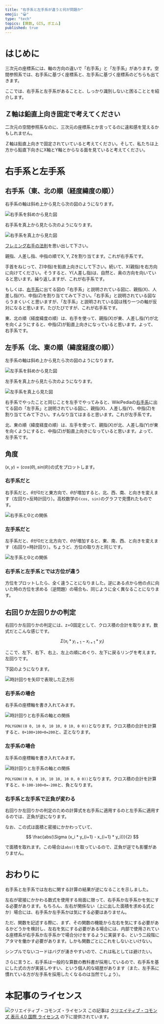 ```yaml
---
title: "右手系と左手系が違うと何が問題か"
emoji: "😀"
type: "tech"
topics: [算数, GIS, ポエム]
published: true
---
```

# はじめに

三次元の座標系には、軸の方向の違いで「右手系」と「左手系」があります。空間参照系では、右手系に基づく座標系と、左手系に基づく座標系のどちらも出てきます。

ここでは、右手系と左手系があることと、しっかり識別しないと困ることとを紹介します。

## Ｚ軸は鉛直上向き固定で考えてください

二次元の空間参照系なのに、三次元の座標系とか言ってるのに違和感を覚えるかもしれません。

Ｚ軸は鉛直上向きで固定されていていると考えてください。そして、私たちは上方から鉛直下向きにX軸とY軸とからなる面を見ていると考えてください。

# 右手系と左手系

## 右手系（東、北の順（経度緯度の順））

右手系の軸は斜め上から見たら次の図のようになります。

![右手系を斜めから見た図](https://storage.googleapis.com/zenn-user-upload/w5jioe1m43huml5563p0tmwnv906)

右手系を真上から見たら次のようになります。

![右手系を真上から見た図](https://storage.googleapis.com/zenn-user-upload/6d2akf2t16pv1u65g61u8clx4u28)

[フレミング右手の法則](https://ja.wikipedia.org/wiki/%E3%83%95%E3%83%AC%E3%83%9F%E3%83%B3%E3%82%B0%E3%81%AE%E5%8F%B3%E6%89%8B%E3%81%AE%E6%B3%95%E5%89%87)を思い出して下さい。

親指、人差し指、中指の順でX, Y, Zを割り当てます。これが右手系です。

手首をねじって、Z(中指)を鉛直上向きにして下さい。続いて、X(親指)を右方向に向けてください。そうすると、Y(人差し指)は、自然と、奥の方向を向いていると思います。繰り返しますが、これが右手系です。

もしくは、[右手系](https://ja.wikipedia.org/wiki/%E5%8F%B3%E6%89%8B%E7%B3%BB)に出てる図の「右手系」と説明されている図に、親指(X)、人差し指(Y)、中指(Z)を割り当ててみて下さい。「右手系」と説明されている図ならうまくいくと思いますが、「左手系」と説明されている図は残り一つの軸が反対になると思います。たびたびですが、これが右手系です。

東、北の順（経度緯度の順）は、右手を使って、親指(X)が東、人差し指(Y)が北を向くようにすると、中指(Z)が鉛直上向きになっていると思います。よって、右手系です。

## 左手系（北、東の順（緯度経度の順））

左手系の軸は斜め上から見たら次の図のようになります。

![左手系を斜めから見た図](https://storage.googleapis.com/zenn-user-upload/jo1rama0vtt2qwvuikbnxuf08fwc)

左手系を真上から見たら次のようになります。

![左手系を真上ら見た図](https://storage.googleapis.com/zenn-user-upload/6awsrbq41x2agslbpcy7p3ts2ora)

右手系でやったことと同じことを左手でやってみると、WikiPediaの[右手系](https://ja.wikipedia.org/wiki/%E5%8F%B3%E6%89%8B%E7%B3%BB)に出てる図の「左手系」と説明されている図に、親指(X)、人差し指(Y)、中指(Z)を割り当ててみて下さい。すんなり当てはまると思います。これが左手系です。

北、東の順（緯度経度の順）は、左手を使って、親指(X)が北、人差し指(Y)が東を向くようにすると、中指(Z)が鉛直上向きになっていると思います。よって、左手系です。

## 角度

$(x,y) = (cos(\theta),sin(\theta))$の式をプロットします。

### 右手系だと

右手系だと、$\theta$が$0$だと東方向で、$\theta$が増加すると、北、西、南、と向きを変えます（左回り=反時計回り）。高校数学の``(cos, sin)``のグラフで見慣れたものです。

![右手系とΘとの関係](https://storage.googleapis.com/zenn-user-upload/7jm312zb0zg3lr9ku0v53oe0hcrn)

### 左手系だと

左手系だと、$\theta$が$0$だと北方向で、$\theta$が増加すると、東、南、西、と向きを変えます（右回り=時計回り）。ちょうど、方位の取り方と同じです。

![左手系とΘとの関係](https://storage.googleapis.com/zenn-user-upload/gnttphjwyqogexq9wsyjxdaowi5t)

### 右手系と左手系とでは方位が違う

方位をプロットしたら、全く違うことになりました。逆にある点から他の点に向いた時の方位を求める（逆問題）の場合も、同じように全く異なることになります。

## 右回りか左回りかの判定

右回りか左回りかの判定には、z=0固定として、クロス積の合計を取ります。数式だとこんな感じです。

$$
\Sigma (x_i * y_{i+1} - x_{i+1} * y_i)
$$

ここで、左下、右下、右上、左上の順にめぐり、左下に戻るリングを考えます。左回りです。

下図のようになります。

![時計回りを矢印で表現した正方形](https://storage.googleapis.com/zenn-user-upload/ze2ekbg9u3bfu7nj2kgps6xsmh37)

### 右手系の場合

右手系の座標軸を書き入れてみます。

![時計回りと右手系の軸との関係](https://storage.googleapis.com/zenn-user-upload/sr7xtgaqzirispwvje9l7141rpli)

``POLYGON((0 0, 10 0, 10 10, 0 10, 0 0))``となります。クロス積の合計を計算すると、``0+100+100+0=200``と、正となります。

### 左手系の場合

左手系の座標軸を書き入れてみます。

![時計回りと左手系の軸との関係](https://storage.googleapis.com/zenn-user-upload/11y8pbm9o1b4vqfyzr1o1kux85be)

``POLYGON((0 0, 0 10, 10 10, 10 0, 0 0))``となります。クロス積の合計を計算すると、``0-100-100+0=-200``と、負となります。

### 右手系と左手系で正負が変わる

右回りか左回りかの判定のための計算式を右手系に適用するのと左手系に適用するのでは、正負が逆になります。

なお、この式は面積と密接にかかわっていて、

$$
\frac{abs(\Sigma (x_i * y_{i+1} - x_{i+1} * y_i))}{2}
$$

で面積を取れます。この場合は``abs()``を取っているので、正負が逆でも影響がありません。

# おわりに

右手系と左手系では左右に関する計算の結果が逆になることを示しました。

左右が密接にかかわる数式を使用する局面に限って、右手系か左手系かを気にする必要があります。もちろん、左右が関係ない（上に出した面積を求める式とか）場合には、右手系か左手系かは気にする必要はありません。

ただ、関数を記述する際に、まず、その関数の機能から左右を気にする必要があるかどうかを検討し、左右を気にする必要がある場合には、内部で使用されている座標系が右手系か左手系かで場合分けをするように実装する、という二段階にアタマを働かす必要があります。しかも関数ごとにこれをしないといけない。

シンプルでないコードはバグが湧きやすいので、これは私としては避けたい。

さらに言うと、右手系は一般的な算数の教科書が採用しているので、右手系を基にした式の方が実装しやすい、という個人的な経歴があります（また、左手系に慣れている方が左手系を採用したくなるのは当然でしょう）。

# 本記事のライセンス

![クリエイティブ・コモンズ・ライセンス](https://i.creativecommons.org/l/by/4.0/88x31.png)
この記事は [クリエイティブ・コモンズ 表示 4.0 国際 ライセンス](http://creativecommons.org/licenses/by/4.0/">) の下に提供されています。
